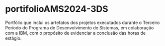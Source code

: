 # portifolioAMS2024-3DS
Portfólio que inclui os artefatos dos projetos executados durante o Terceiro Período do Programa de Desenvolvimento de Sistemas, em colaboração com a IBM, com o propósito de evidenciar a conclusão das horas de estágio.
